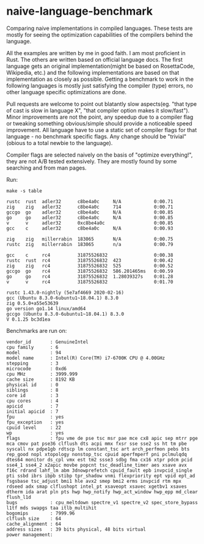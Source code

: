 # naive-language-benchmark

Comparing naive implementations in compiled languages. These tests are mostly for seeing the optimization capabilities of the compilers behind the language.

All the examples are written by me in good faith. I am most proficient in Rust. The others are written based on official language docs.
The first language gets an original implementation(might be based on RosettaCode, Wikipedia, etc.) and the following implementations
are based on that implementation as closely as possible. Getting a benchmark to work in the following languages is mostly just satisfying 
the compiler (type) errors, no other language specific optimizations are done.

Pull requests are welcome to point out blatantly slow aspects(eg. "that type of cast is slow in language X", "that compiler option makes it slow/fast"). Minor improvements
are not the point, any speedup due to a compiler flag or tweaking something obvious/simple should provide a noticeable speed improvement. 
All language have to use a static set of compiler flags for that language - no benchmark specific flags.
Any change should be "trivial" (obious to a total newbie to the language).

Compiler flags are selected naively on the basis of "optimize everything!", they are not A/B tested extensively. They are mostly found by some searching and from man pages.

Run:
```
make -s table
```

```
rustc  rust  adler32      c8be4a0c     N/A            0:00.71 
zig    zig   adler32      c8be4a0c     714            0:00.71 
gccgo  go    adler32      c8be4a0c     N/A            0:00.85 
go     go    adler32      c8be4a0c     N/A            0:00.85 
v      v     adler32      0xc8be4a0c                  0:00.85 
gcc    c     adler32      c8be4a0c     N/A            0:00.93 

zig    zig   millerrabin  183065       N/A            0:00.75 
rustc  zig   millerrabin  183065       n/a            0:00.79 

gcc    c     rc4          31875526832                 0:00.38 
rustc  rust  rc4          31875526832  423            0:00.42 
zig    zig   rc4          31875526832  525            0:00.52 
gccgo  go    rc4          31875526832  586.201465ms   0:00.59 
go     go    rc4          31875526832  1.28039327s    0:01.28 
v      v     rc4          31875526832                 0:01.70 
```
```
rustc 1.43.0-nightly (5e7af4669 2020-02-16)
gcc (Ubuntu 8.3.0-6ubuntu1~18.04.1) 8.3.0
zig 0.5.0+a55e53639
go version go1.14 linux/amd64
gccgo (Ubuntu 8.3.0-6ubuntu1~18.04.1) 8.3.0
V 0.1.25 bc3d1ea
```

Benchmarks are run on:
```
vendor_id       : GenuineIntel
cpu family      : 6
model           : 94
model name      : Intel(R) Core(TM) i7-6700K CPU @ 4.00GHz
stepping        : 3
microcode       : 0xd6
cpu MHz         : 3999.999
cache size      : 8192 KB
physical id     : 0
siblings        : 8
core id         : 3
cpu cores       : 4
apicid          : 7
initial apicid  : 7
fpu             : yes
fpu_exception   : yes
cpuid level     : 22
wp              : yes
flags           : fpu vme de pse tsc msr pae mce cx8 apic sep mtrr pge mca cmov pat pse36 clflush dts acpi mmx fxsr sse sse2 ss ht tm pbe syscall nx pdpe1gb rdtscp lm constant_tsc art arch_perfmon pebs bts rep_good nopl xtopology nonstop_tsc cpuid aperfmperf pni pclmulqdq dtes64 monitor ds_cpl vmx est tm2 ssse3 sdbg fma cx16 xtpr pdcm pcid sse4_1 sse4_2 x2apic movbe popcnt tsc_deadline_timer aes xsave avx f16c rdrand lahf_lm abm 3dnowprefetch cpuid_fault epb invpcid_single
pti ssbd ibrs ibpb stibp tpr_shadow vnmi flexpriority ept vpid ept_ad fsgsbase tsc_adjust bmi1 hle avx2 smep bmi2 erms invpcid rtm mpx rdseed adx smap clflushopt intel_pt xsaveopt xsavec xgetbv1 xsaves dtherm ida arat pln pts hwp hwp_notify hwp_act_window hwp_epp md_clear flush_l1d
bugs            : cpu_meltdown spectre_v1 spectre_v2 spec_store_bypass l1tf mds swapgs taa itlb_multihit
bogomips        : 7999.96
clflush size    : 64
cache_alignment : 64
address sizes   : 39 bits physical, 48 bits virtual
power management:
```

